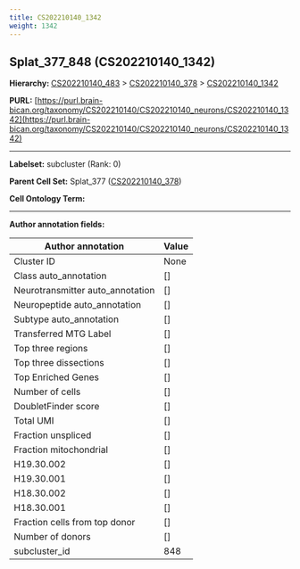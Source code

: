 ```yaml
---
title: CS202210140_1342
weight: 1342
---
```

## Splat_377_848 (CS202210140_1342)
<b>Hierarchy: </b>
[CS202210140_483](../CS202210140_483) >
[CS202210140_378](../CS202210140_378) >
[CS202210140_1342](../CS202210140_1342)

**PURL:** [https://purl.brain-bican.org/taxonomy/CS202210140/CS202210140_neurons/CS202210140_1342](https://purl.brain-bican.org/taxonomy/CS202210140/CS202210140_neurons/CS202210140_1342)

---


**Labelset:** subcluster (Rank: 0)

**Parent Cell Set:** Splat_377 ([CS202210140_378](../CS202210140_378))



**Cell Ontology Term:** 

[MARKER GENES.]: #


---

[TRANSFERRED ANNOTATIONS.]: #


[AUTHOR ANNOTATION FIELDS.]: #


**Author annotation fields:**

| Author annotation | Value |
|-------------------|-------|
|Cluster ID|None|
|Class auto_annotation|[]|
|Neurotransmitter auto_annotation|[]|
|Neuropeptide auto_annotation|[]|
|Subtype auto_annotation|[]|
|Transferred MTG Label|[]|
|Top three regions|[]|
|Top three dissections|[]|
|Top Enriched Genes|[]|
|Number of cells|[]|
|DoubletFinder score|[]|
|Total UMI|[]|
|Fraction unspliced|[]|
|Fraction mitochondrial|[]|
|H19.30.002|[]|
|H19.30.001|[]|
|H18.30.002|[]|
|H18.30.001|[]|
|Fraction cells from top donor|[]|
|Number of donors|[]|
|subcluster_id|848|
